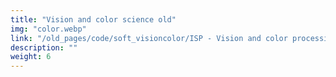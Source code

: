```yaml
---
title: "Vision and color science old"
img: "color.webp"
link: "/old_pages/code/soft_visioncolor/ISP - Vision and color processing software.html"
description: ""
weight: 6
---
```

